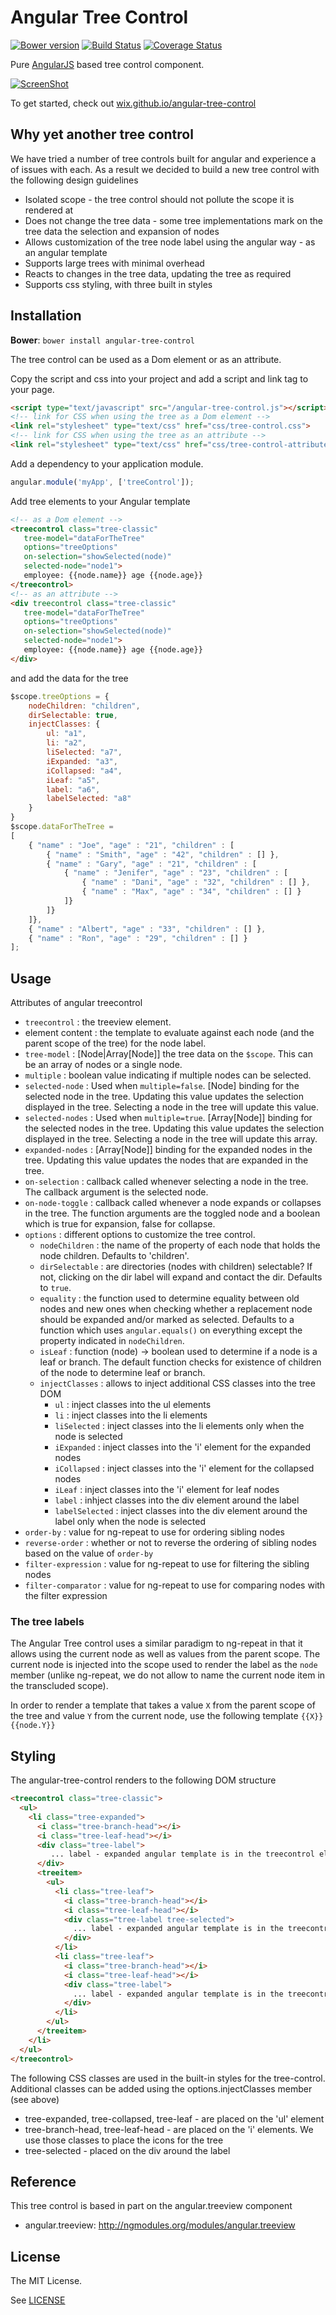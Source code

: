Angular Tree Control
================

[![Bower version](https://badge.fury.io/bo/angular-tree-control.svg)](http://badge.fury.io/bo/angular-tree-control)
[![Build Status](https://travis-ci.org/wix/angular-tree-control.png)](https://travis-ci.org/wix/angular-tree-control)
[![Coverage Status](https://coveralls.io/repos/wix/angular-tree-control/badge.png)](https://coveralls.io/r/wix/angular-tree-control)

Pure [AngularJS](http://www.angularjs.org) based tree control component.

[![ScreenShot](https://raw.github.com/wix/angular-tree-control/master/images/sample.png)](http://jsfiddle.net/8ApLX/5/)

To get started, check out [wix.github.io/angular-tree-control](http://wix.github.io/angular-tree-control/)

## Why yet another tree control

We have tried a number of tree controls built for angular and experience a of issues with each. As a result we decided
to build a new tree control with the following design guidelines

- Isolated scope - the tree control should not pollute the scope it is rendered at
- Does not change the tree data - some tree implementations mark on the tree data the selection and expansion of nodes
- Allows customization of the tree node label using the angular way - as an angular template
- Supports large trees with minimal overhead
- Reacts to changes in the tree data, updating the tree as required
- Supports css styling, with three built in styles

## Installation

**Bower**: `bower install angular-tree-control`

The tree control can be used as a Dom element or as an attribute.

Copy the script and css into your project and add a script and link tag to your page.

```html
<script type="text/javascript" src="/angular-tree-control.js"></script>
<!-- link for CSS when using the tree as a Dom element -->
<link rel="stylesheet" type="text/css" href="css/tree-control.css">
<!-- link for CSS when using the tree as an attribute -->
<link rel="stylesheet" type="text/css" href="css/tree-control-attribute.css">
```

Add a dependency to your application module.

```javascript
angular.module('myApp', ['treeControl']);
```

Add tree elements to your Angular template

```html
<!-- as a Dom element -->
<treecontrol class="tree-classic"
   tree-model="dataForTheTree"
   options="treeOptions"
   on-selection="showSelected(node)"
   selected-node="node1">
   employee: {{node.name}} age {{node.age}}
</treecontrol>
<!-- as an attribute -->
<div treecontrol class="tree-classic"
   tree-model="dataForTheTree"
   options="treeOptions"
   on-selection="showSelected(node)"
   selected-node="node1">
   employee: {{node.name}} age {{node.age}}
</div>
```

and add the data for the tree

```javascript
$scope.treeOptions = {
    nodeChildren: "children",
    dirSelectable: true,
    injectClasses: {
        ul: "a1",
        li: "a2",
        liSelected: "a7",
        iExpanded: "a3",
        iCollapsed: "a4",
        iLeaf: "a5",
        label: "a6",
        labelSelected: "a8"
    }
}
$scope.dataForTheTree =
[
	{ "name" : "Joe", "age" : "21", "children" : [
		{ "name" : "Smith", "age" : "42", "children" : [] },
		{ "name" : "Gary", "age" : "21", "children" : [
			{ "name" : "Jenifer", "age" : "23", "children" : [
				{ "name" : "Dani", "age" : "32", "children" : [] },
				{ "name" : "Max", "age" : "34", "children" : [] }
			]}
		]}
	]},
	{ "name" : "Albert", "age" : "33", "children" : [] },
	{ "name" : "Ron", "age" : "29", "children" : [] }
];
```


## Usage

Attributes of angular treecontrol

- `treecontrol` : the treeview element.
- element content : the template to evaluate against each node (and the parent scope of the tree) for the node label.
- `tree-model` : [Node|Array[Node]] the tree data on the `$scope`. This can be an array of nodes or a single node.
- `multiple` : boolean value indicating if multiple nodes can be selected.
- `selected-node` : Used when `multiple=false`. [Node] binding for the selected node in the tree. Updating this value updates the selection displayed in the tree. Selecting a node in the tree will update this value.
- `selected-nodes` : Used when `multiple=true`. [Array[Node]] binding for the selected nodes in the tree. Updating this value updates the selection displayed in the tree. Selecting a node in the tree will update this array.
- `expanded-nodes` : [Array[Node]] binding for the expanded nodes in the tree. Updating this value updates the nodes that are expanded in the tree.
- `on-selection` : callback called whenever selecting a node in the tree. The callback argument is the selected node.
- `on-node-toggle` : callback called whenever a node expands or collapses in the tree. The function arguments are the toggled node and a boolean which is true for expansion, false for collapse.
- `options` : different options to customize the tree control.
  - `nodeChildren` : the name of the property of each node that holds the node children. Defaults to 'children'.
  - `dirSelectable` : are directories (nodes with children) selectable? If not, clicking on the dir label will expand and contact the dir. Defaults to `true`.
  - `equality` : the function used to determine equality between old nodes and new ones when checking whether a replacement node should be expanded and/or marked as selected. Defaults to a function which uses `angular.equals()` on everything except the property indicated in `nodeChildren`.
  - `isLeaf` : function (node) -> boolean used to determine if a node is a leaf or branch. The default function checks for existence of children of the node to determine leaf or branch.
  - `injectClasses` : allows to inject additional CSS classes into the tree DOM
    - `ul` : inject classes into the ul elements
    - `li` : inject classes into the li elements
    - `liSelected` : inject classes into the li elements only when the node is selected
    - `iExpanded` : inject classes into the 'i' element for the expanded nodes
    - `iCollapsed` : inject classes into the 'i' element for the collapsed nodes
    - `iLeaf` : inject classes into the 'i' element for leaf nodes
    - `label` : inhject classes into the div element around the label
    - `labelSelected` : inject classes into the div element around the label only when the node is selected
- `order-by` : value for ng-repeat to use for ordering sibling nodes
- `reverse-order` : whether or not to reverse the ordering of sibling nodes based on the value of `order-by`
- `filter-expression` : value for ng-repeat to use for filtering the sibling nodes
- `filter-comparator` : value for ng-repeat to use for comparing nodes with the filter expression

### The tree labels

The Angular Tree control uses a similar paradigm to ng-repeat in that it allows using the current node as well as values from
the parent scope. The current node is injected into the scope used to render the label as the ```node``` member (unlike ng-repeat, we
do not allow to name the current node item in the transcluded scope).

In order to render a template that takes a value ```X``` from the parent scope of the tree and value ```Y``` from the current node, use the following template
```{{X}} {{node.Y}}```


## Styling

The angular-tree-control renders to the following DOM structure
```html
<treecontrol class="tree-classic">
  <ul>
    <li class="tree-expanded">
      <i class="tree-branch-head"></i>
      <i class="tree-leaf-head"></i>
      <div class="tree-label">
         ... label - expanded angular template is in the treecontrol element ...
      </div>
      <treeitem>
        <ul>
          <li class="tree-leaf">
            <i class="tree-branch-head"></i>
            <i class="tree-leaf-head"></i>
            <div class="tree-label tree-selected">
              ... label - expanded angular template is in the treecontrol element ...
            </div>
          </li>
          <li class="tree-leaf">
            <i class="tree-branch-head"></i>
            <i class="tree-leaf-head"></i>
            <div class="tree-label">
              ... label - expanded angular template is in the treecontrol element ...
            </div>
          </li>
        </ul>
      </treeitem>
    </li>
  </ul>
</treecontrol>
```

The following CSS classes are used in the built-in styles for the tree-control.
Additional classes can be added using the options.injectClasses member (see above)

- tree-expanded, tree-collapsed, tree-leaf - are placed on the 'ul' element
- tree-branch-head, tree-leaf-head - are placed on the 'i' elements. We use those classes to place the icons for the tree
- tree-selected - placed on the div around the label


## Reference

This tree control is based in part on the angular.treeview component
* angular.treeview: http://ngmodules.org/modules/angular.treeview

## License

The MIT License.

See [LICENSE](https://github.com/wix/angular-tree-control/blob/master/LICENSE)
